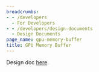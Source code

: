 ```yaml
---
breadcrumbs:
- - /developers
  - For Developers
- - /developers/design-documents
  - Design Documents
page_name: gpu-memory-buffer
title: GPU Memory Buffer
---
```


Design doc
[here](https://docs.google.com/document/d/1SaTYTBvHWWDKA3MPJPpQ-79RNgdS4Xu4g3KiD39VQjU).
